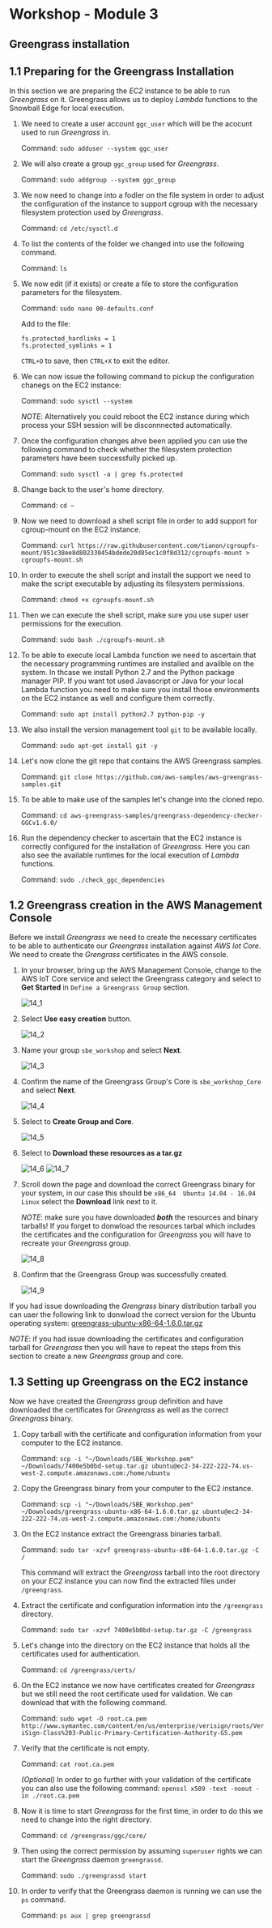 # Workshop - Module 3

## Greengrass installation

## 1.1 Preparing for the Greengrass Installation

In this section we are preparing the *EC2* instance to be able to run *Greengrass* on it. Greengrass allows us to deploy *Lambda* functions to the Snowball Edge for local execution.

1. We need to create a user account `ggc_user` which will be the acocunt used to run *Greengrass* in.

	Command: `sudo adduser --system ggc_user`

1. We will also create a group `ggc_group` used for *Greengrass*.

	Command: `sudo addgroup --system ggc_group`

1. We now need to change into a fodler on the file system in order to adjust the configuration of the instance to support cgroup with the necessary filesystem protection used by *Greengrass*.

	Command: `cd /etc/sysctl.d`
	
1. To list the contents of the folder we changed into use the following command.

	Command: `ls`

1. We now edit (if it exists) or create a file to store the configuration parameters for the filesystem.

	Command: `sudo nano 00-defaults.conf`

	Add to the file:

	```
	fs.protected_hardlinks = 1
	fs.protected_symlinks = 1
	```

	`CTRL+O` to save, then `CTRL+X` to exit the editor.
	
1. We can now issue the following command to pickup the configuration chanegs on the EC2 instance:

	Command: `sudo sysctl --system`
	
	_NOTE_: Alternatively you could reboot the EC2 instance during which process your SSH session will be disconnnected automatically.
	
1. Once the configuration changes ahve been applied you can use the following command to check whether the filesystem protection parameters have been successfully picked up.

	Command: `sudo sysctl -a | grep fs.protected`

1. Change back to the user's home directory.

	Command: `cd ~`

1. Now we need to download a shell script file in order to add support for cgroup-mount on the EC2 instance.

	Command: `curl https://raw.githubusercontent.com/tianon/cgroupfs-mount/951c38ee8d802330454bdede20d85ec1c0f8d312/cgroupfs-mount > cgroupfs-mount.sh`

1. In order to execute the shell script and install the support we need to make the script executable by adjusting its filesystem permissions.

	Command: `chmod +x cgroupfs-mount.sh`
	
1. Then we can execute the shell script, make sure you use super user permissions for the execution.

	Command: `sudo bash ./cgroupfs-mount.sh`

1. To be able to execute local Lambda function we need to ascertain that the necessary programming runtimes are installed and availble on the system. In thcase we install Python 2.7 and the Python package manager PIP. If you want tot used Javascript or Java for your local Lambda function you need to make sure you install those environments on the EC2 instance as well and configure them correctly.
	
	Command: `sudo apt install python2.7 python-pip -y`

1. We also install the version management tool `git` to be available locally.

	Command: `sudo apt-get install git -y`

1. Let's now clone the git repo that contains the AWS Greengrass samples.

	Command: `git clone https://github.com/aws-samples/aws-greengrass-samples.git`

1. To be able to make use of the samples let's change into the cloned repo.

	Command: `cd aws-greengrass-samples/greengrass-dependency-checker-GGCv1.6.0/`

1. Run the dependency checker to ascertain that the EC2 instance is correctly configured for the installation of *Greengrass*. Here you can also see the available runtimes for the local execution of *Lambda* functions.

	Command: `sudo ./check_ggc_dependencies`

## 1.2 Greengrass creation in the AWS Management Console

Before we install *Greengrass* we need to create the necessary certificates to be able to authenticate our *Greengrass* installation against *AWS Iot Core*. We need to create the *Grengrass* certificates in the AWS console.

1. In your browser, bring up the AWS Management Console, change to the AWS IoT Core service and select the Greengrass category and select to **Get Started** in `Define a Greengrass Group` section.

	![14_1](/api/workshops/sbe-workshop-2018/content/assets/images/14_1.png)

1. Select **Use easy creation** button.

	![14_2](/api/workshops/sbe-workshop-2018/content/assets/images/14_2.png)

1. Name your group `sbe_workshop` and select **Next**.

	![14_3](/api/workshops/sbe-workshop-2018/content/assets/images/14_3.png)

1. Confirm the name of the Greengrass Group's Core is `sbe_workshop_Core` and select **Next**.

	![14_4](/api/workshops/sbe-workshop-2018/content/assets/images/14_4.png)

1. Select to **Create Group and Core**.

	![14_5](/api/workshops/sbe-workshop-2018/content/assets/images/14_5.png)
	
1. Select to **Download these resources as a tar.gz**

	![14_6](/api/workshops/sbe-workshop-2018/content/assets/images/14_6.png)
	![14_7](/api/workshops/sbe-workshop-2018/content/assets/images/14_7.png)
	
1. Scroll down the page and download the correct Greengrass binary for your system, in our case this should be `x86_64  Ubuntu 14.04 - 16.04  Linux` select the **Download** link next to it.

	_NOTE_: make sure you have downloaded _***both***_ the resources and binary tarballs! If you forget to donwload the resources tarbal which includes the certificates and the configuration for *Greengrass* you will have to recreate your *Greengrass* group.

	![14_8](/api/workshops/sbe-workshop-2018/content/assets/images/14_8.png)
	
1. Confirm that the Greengrass Group was successfully created.

	![14_9](/api/workshops/sbe-workshop-2018/content/assets/images/14_9.png)
	
If you had issue downloading the *Grengrass* binary distribution tarball you can user the following link to donwload the correct version for the Ubuntu operating system: [greengrass-ubuntu-x86-64-1.6.0.tar.gz](https://d1onfpft10uf5o.cloudfront.net/greengrass-core/downloads/1.6.0/greengrass-ubuntu-x86-64-1.6.0.tar.gz)

_NOTE_: if you had issue downloading the certificates and configuration tarball for *Greengrass* then you will have to repeat the steps from this section to create a new *Greengrass* group and core.

## 1.3 Setting up Greengrass on the EC2 instance

Now we have created the *Greengrass* group definition and have downloaded the certificates for *Greengrass* as well as the correct *Greengrass* binary.

1. Copy tarball with the certificate and configuration information from your computer to the EC2 instance.

	Command: `scp -i "~/Downloads/SBE_Workshop.pem" ~/Downloads/7400e5b0bd-setup.tar.gz ubuntu@ec2-34-222-222-74.us-west-2.compute.amazonaws.com:/home/ubuntu`
	
1. Copy the Greengrass binary from your computer to the EC2 instance.

	Command: `scp -i "~/Downloads/SBE_Workshop.pem" ~/Downloads/greengrass-ubuntu-x86-64-1.6.0.tar.gz ubuntu@ec2-34-222-222-74.us-west-2.compute.amazonaws.com:/home/ubuntu`
	
1. On the EC2 instance extract the Greengrass binaries tarball.

	Command: `sudo tar -xzvf greengrass-ubuntu-x86-64-1.6.0.tar.gz -C /`
	
	This command will extract the *Greengrass* tarball into the root directory on your *EC2* instance you can now find the extracted files under `/greengrass`.
	
1. Extract the certificate and configuration information into the `/greengrass` directory.

	Command: `sudo tar -xzvf 7400e5b0bd-setup.tar.gz -C /greengrass`
	
1. Let's change into the directory on the EC2 instance that holds all the certificates used for authentication.

	Command: `cd /greengrass/certs/`
	
1. On the EC2 instance we now have certificates created for *Greengrass* but we still need the root certificate used for validation. We can download that with the following command.

	Command: `sudo wget -O root.ca.pem http://www.symantec.com/content/en/us/enterprise/verisign/roots/VeriSign-Class%203-Public-Primary-Certification-Authority-G5.pem`

1. Verify that the certificate is not empty.

	Command: `cat root.ca.pem`
		
	*(Optional)* In order to go further with your validation of the certificate you can also use the following command: `openssl x509 -text -noout -in ./root.ca.pem`
	
1. Now it is time to start *Greengrass* for the first time, in order to do this we need to change into the right directory.

	Command: `cd /greengrass/ggc/core/`

1. Then using the correct permission by assuming `superuser` rights we can start the *Greengrass* daemon `greengrassd`.
		
	Command: `sudo ./greengrassd start`

1. In order to verify that the Greengrass daemon is running we can use the `ps` command.

	Command: `ps aux | grep greengrassd`

